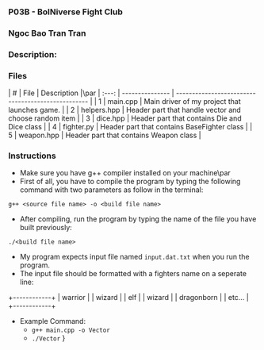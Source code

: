 ### P03B - BolNiverse Fight Club
### Ngoc Bao Tran Tran
### Description:

### Files

|   #   | File            | Description                                        |\par
| :---: | --------------- | -------------------------------------------------- |
|   1   | main.cpp        | Main driver of my project that launches game.      |
|   2   | helpers.hpp     | Header part that handle vector and choose random item  |
|   3   | dice.hpp        | Header part that contains Die and Dice class          |
|   4   | fighter.py      | Header part that contains BaseFighter class               |
|   5   | weapon.hpp      | Header part that contains Weapon class               |

### Instructions

- Make sure you have g++ compiler installed on your machine\par
- First of all, you have to compile the program by typing the following command with two parameters as follow in the terminal:
```
g++ <source file name> -o <build file name>
```
- After compiling, run the program by typing the name of the file you have built previously:
```
./<build file name>
```
- My program expects input file named `input.dat.txt` when you run the program.
- The input file should be formatted with a fighters name on a seperate line:

+------------+
| warrior    |
| wizard     |
| elf        |
| wizard     |
| dragonborn |
| etc...     |
+------------+

- Example Command:
  - ```g++ main.cpp -o Vector```
  - ```./Vector```
}

